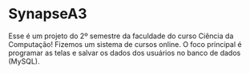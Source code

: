 # SynapseA3
Esse é um projeto do 2º semestre da faculdade do curso Ciência da Computação!
Fizemos um sistema de cursos online. O foco principal é programar as telas e salvar os dados dos usuários no banco de dados (MySQL). 
